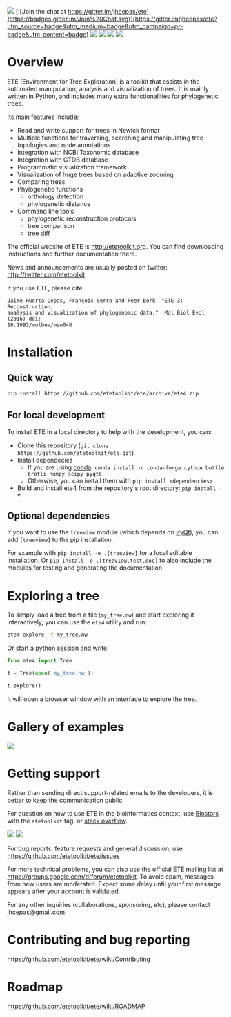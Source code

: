 [![](https://travis-ci.org/etetoolkit/ete.svg?branch=ete4)](https://travis-ci.org/etetoolkit/ete)
[![Join the chat at https://gitter.im/jhcepas/ete](https://badges.gitter.im/Join%20Chat.svg)](https://gitter.im/jhcepas/ete?utm_source=badge&utm_medium=badge&utm_campaign=pr-badge&utm_content=badge)
![](https://coveralls.io/repos/jhcepas/ete/badge.png)
[![](http://img.shields.io/badge/stackoverflow-etetoolkit-blue.svg)](https://stackoverflow.com/questions/tagged/etetoolkit+or+ete4)
[![](http://img.shields.io/badge/biostars-etetoolkit-purple.svg)](https://www.biostars.org/t/etetoolkit,ete,ete2,ete3,ete4/)
[![](https://img.shields.io/badge/Contributor%20Covenant-2.0-4baaaa.svg)](CODE_OF_CONDUCT.md)


# Overview

ETE (Environment for Tree Exploration) is a toolkit that assists in
the automated manipulation, analysis and visualization of trees. It is
mainly written in Python, and includes many extra functionalities for
phylogenetic trees.

Its main features include:

- Read and write support for trees in Newick format
- Multiple functions for traversing, searching and manipulating tree topologies and node annotations
- Integration with NCBI Taxonomic database
- Integration with GTDB database
- Programmatic visualization framework
- Visualization of huge trees based on adaptive zooming
- Comparing trees
- Phylogenetic functions
  - orthology detection
  - phylogenetic distance
- Command line tools
  - phylogenetic reconstruction protocols
  - tree comparison
  - tree diff

The official website of ETE is http://etetoolkit.org. You can find
downloading instructions and further documentation there.

News and announcements are usually posted on twitter:
http://twitter.com/etetoolkit

If you use ETE, please cite:

    Jaime Huerta-Cepas, François Serra and Peer Bork. "ETE 3: Reconstruction,
    analysis and visualization of phylogenomic data."  Mol Biol Evol (2016) doi:
    10.1093/molbev/msw046


# Installation

## Quick way

```sh
pip install https://github.com/etetoolkit/ete/archive/ete4.zip
```


## For local development

To install ETE in a local directory to help with the development, you can:

- Clone this repository (`git clone https://github.com/etetoolkit/ete.git`)
- Install dependecies
  - If you are using [conda](https://conda.io/):
  `conda install -c conda-forge cython bottle brotli numpy scipy pyqt6`
  - Otherwise, you can install them with `pip install <dependencies>`
- Build and install ete4 from the repository's root directory: `pip install -e .`

## Optional dependencies

If you want to use the `treeview` module (which depends on
[PyQt](https://www.riverbankcomputing.com/software/pyqt/)), you can
add `[treeview]` to the pip installation.

For example with `pip install -e .[treeview]` for a local editable
installation. Or `pip install -e .[treeview,test,doc]` to also include
the modules for testing and generating the documentation.


# Exploring a tree

To simply load a tree from a file (`my_tree.nw`) and start exploring
it interactively, you can use the `ete4` utility and run:

```sh
ete4 explore -t my_tree.nw
```

Or start a python session and write:

```py
from ete4 import Tree

t = Tree(open('my_tree.nw'))

t.explore()
```

It will open a browser window with an interface to explore the tree.


# Gallery of examples

![](https://raw.githubusercontent.com/etetoolkit/ete/ete4/doc/gallery.png)


# Getting support

Rather than sending direct support-related emails to the developers,
it is better to keep the communication public.

For question on how to use ETE in the bioinformatics context, use
[Biostars](http://biostars.org) with the `etetoolkit` tag, or [stack
overflow](https://stackoverflow.com/questions/tagged/etetoolkit+or+ete4).

[![](http://img.shields.io/badge/biostars-etetoolkit-purple.svg)](https://www.biostars.org/post/search/?query=etetoolkit+or+ete+or+ete2+or+ete3+or+ete4)
[![](http://img.shields.io/badge/stackoverflow-etetoolkit-blue.svg)](https://stackoverflow.com/questions/tagged/etetoolkit+or+ete3+or+ete4)

For bug reports, feature requests and general discussion, use
https://github.com/etetoolkit/ete/issues

For more technical problems, you can also use the official ETE mailing
list at https://groups.google.com/d/forum/etetoolkit. To avoid spam,
messages from new users are moderated. Expect some delay until your
first message appears after your account is validated.

For any other inquiries (collaborations, sponsoring, etc), please
contact jhcepas@gmail.com.


# Contributing and bug reporting

https://github.com/etetoolkit/ete/wiki/Contributing


# Roadmap

https://github.com/etetoolkit/ete/wiki/ROADMAP

